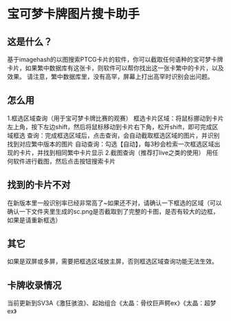 # 宝可梦卡牌图片搜卡助手
## 这是什么？
基于imagehash的以图搜索PTCG卡片的软件，你可以截取任何语种的宝可梦卡牌卡片，如果繁中数据库有这张卡，则软件可以帮你找出这一张卡繁中的卡片，以及效果。
请注意，繁中数据库里，没有高罕，屏幕上打出高罕时识别会出问题。

## 怎么用
1.框选区域查询（用于宝可梦卡牌比赛的观赛）
框选卡片区域：将鼠标挪动到卡片左上角，按下左边shift，然后将鼠标移动到卡片右下角，松开shift，即可完成区域框选
查询：完成框选区域后，点击查询，会自动截取框选区域的图片，并识别找到对应繁中版本的图片
自动查询：勾选【自动】，每3秒会检索一次框选区域出现的卡片，并找到相同繁中卡片显示
2.截图查询（推荐打live之类的使用）
用任何软件进行截图，然后点击按钮搜索卡片

## 找到的卡片不对
在新版本里一般识别率已经非常高了~如果还不对，请确认一下框选的区域（可以确认一下文件夹里生成的sc.png是否截取到了完整的卡图，是否有较大的边框，如果是请重新框选）

## 其它
如果是双屏或多屏，需要把框选区域放主屏，否则框选区域查询功能无法生效。

## 卡牌收录情况
当前更新到SV3A《激狂骇浪》、起始组合《太晶：骨纹巨声鳄ex》《太晶：超梦ex》